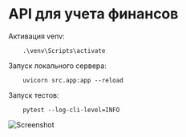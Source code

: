 # API для учета финансов


Активация venv:
```
    .\venv\Scripts\activate
```

Запуск локального сервера:
```
    uvicorn src.app:app --reload
```

Запуск тестов:
```
    pytest --log-cli-level=INFO
```

![Screenshot](screenshot.png)


